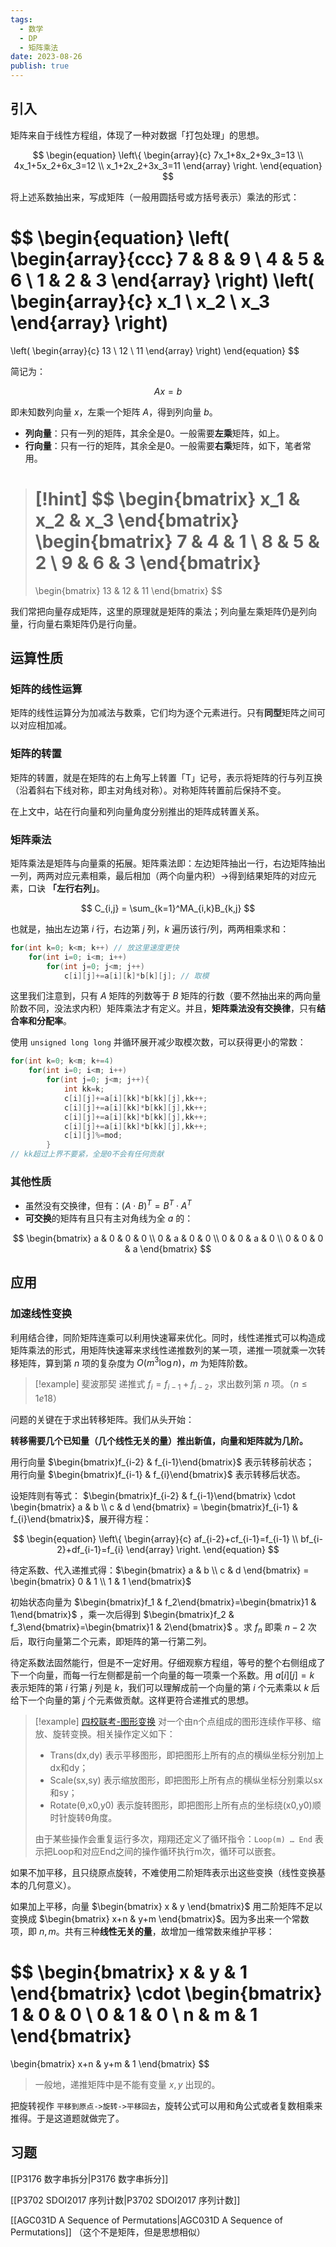 ```yaml
---
tags:
  - 数学
  - DP
  - 矩阵乘法
date: 2023-08-26
publish: true
---
```

## 引入

矩阵来自于线性方程组，体现了一种对数据「打包处理」的思想。

$$
\begin{equation}
\left\{
\begin{array}{c}
    7x_1+8x_2+9x_3=13 \\
    4x_1+5x_2+6x_3=12 \\
    x_1+2x_2+3x_3=11
\end{array}
\right.
\end{equation}
$$

将上述系数抽出来，写成矩阵（一般用圆括号或方括号表示）乘法的形式：

$$
\begin{equation}
\left(
\begin{array}{ccc}
    7 & 8 & 9 \\
    4 & 5 & 6 \\
    1 & 2 & 3
\end{array}
\right)
\left(
\begin{array}{c}
    x_1 \\
    x_2 \\
    x_3
\end{array}
\right)
=
\left(
\begin{array}{c}
   13 \\
   12 \\
   11
\end{array}
\right)
\end{equation}
$$

简记为：

$$
Ax=b
$$

即未知数列向量 $x$，左乘一个矩阵 $A$，得到列向量 $b$。

- **列向量**：只有一列的矩阵，其余全是0。一般需要**左乘**矩阵，如上。
- **行向量**：只有一行的矩阵，其余全是0。一般需要**右乘**矩阵，如下，笔者常用。

> [!hint]
> $$
> \begin{bmatrix}
> x_1 & x_2 & x_3
> \end{bmatrix}
> \begin{bmatrix}
> 7 & 4 & 1 \\
> 8 & 5 & 2 \\
> 9 & 6 & 3
> \end{bmatrix}
> =
> \begin{bmatrix}
> 13 & 12 & 11
> \end{bmatrix}
> $$


我们常把向量存成矩阵，这里的原理就是矩阵的乘法；列向量左乘矩阵仍是列向量，行向量右乘矩阵仍是行向量。
## 运算性质

### 矩阵的线性运算

矩阵的线性运算分为加减法与数乘，它们均为逐个元素进行。只有**同型**矩阵之间可以对应相加减。

### 矩阵的转置

矩阵的转置，就是在矩阵的右上角写上转置「T」记号，表示将矩阵的行与列互换（沿着斜右下线对称，即主对角线对称）。对称矩阵转置前后保持不变。

在上文中，站在行向量和列向量角度分别推出的矩阵成转置关系。

### 矩阵乘法

矩阵乘法是矩阵与向量乘的拓展。矩阵乘法即：左边矩阵抽出一行，右边矩阵抽出一列，两两对应元素相乘，最后相加（两个向量内积）->得到结果矩阵的对应元素，口诀 **「左行右列」**。

$$
C_{i,j} = \sum_{k=1}^MA_{i,k}B_{k,j}
$$

也就是，抽出左边第 $i$ 行，右边第 $j$ 列，$k$ 遍历该行/列，两两相乘求和：
```cpp
for(int k=0; k<m; k++) // 放这里速度更快
	for(int i=0; i<m; i++)
		for(int j=0; j<m; j++)
			c[i][j]+=a[i][k]*b[k][j]; // 取模
```

这里我们注意到，只有 $A$ 矩阵的列数等于 $B$ 矩阵的行数（要不然抽出来的两向量阶数不同，没法求内积）矩阵乘法才有定义。并且，**矩阵乘法没有交换律**，只有**结合率和分配率**。

使用 `unsigned long long` 并循环展开减少取模次数，可以获得更小的常数：
```cpp
for(int k=0; k<m; k+=4)
	for(int i=0; i<m; i++)
		for(int j=0; j<m; j++){
			int kk=k;
			c[i][j]+=a[i][kk]*b[kk][j],kk++;
			c[i][j]+=a[i][kk]*b[kk][j],kk++;
			c[i][j]+=a[i][kk]*b[kk][j],kk++;
			c[i][j]+=a[i][kk]*b[kk][j],kk++;
			c[i][j]%=mod;
		}
// kk超过上界不要紧，全是0不会有任何贡献
```

### 其他性质

- 虽然没有交换律，但有：$(A\cdot B)^{T}=B^{T}\cdot A^{T}$
- **可交换**的矩阵有且只有主对角线为全 $a$ 的：

$$
\begin{bmatrix}
a & 0 & 0 & 0 \\ 0 & a & 0 & 0 \\ 0 & 0 & a & 0 \\ 0 & 0 & 0 & a
\end{bmatrix}
$$

## 应用

### 加速线性变换

利用结合律，同阶矩阵连乘可以利用快速幂来优化。同时，线性递推式可以构造成矩阵乘法的形式，用矩阵快速幂来求线性递推数列的某一项，递推一项就乘一次转移矩阵，算到第 $n$ 项的复杂度为 $O(m^3 \log n)$，$m$ 为矩阵阶数。

> [!example] 斐波那契
> 递推式 $f_i=f_{i-1}+f_{i-2}$，求出数列第 $n$ 项。（$n \le 1e18$）
>

问题的关键在于求出转移矩阵。我们从头开始：

**转移需要几个已知量（几个线性无关的量）推出新值，向量和矩阵就为几阶。**

用行向量 $\begin{bmatrix}f_{i-2} & f_{i-1}\end{bmatrix}$ 表示转移前状态；
用行向量 $\begin{bmatrix}f_{i-1} & f_{i}\end{bmatrix}$ 表示转移后状态。

设矩阵则有等式： $\begin{bmatrix}f_{i-2} & f_{i-1}\end{bmatrix} \cdot \begin{bmatrix} a & b \\ c & d \end{bmatrix} = \begin{bmatrix}f_{i-1} & f_{i}\end{bmatrix}$，展开得方程：

$$
\begin{equation}
\left\{
\begin{array}{c}
af_{i-2}+cf_{i-1}=f_{i-1} \\
bf_{i-2}+df_{i-1}=f_{i}
\end{array}
\right.
\end{equation}
$$

待定系数、代入递推式得：$\begin{bmatrix} a & b \\ c & d \end{bmatrix} = \begin{bmatrix} 0 & 1 \\ 1 & 1 \end{bmatrix}$

初始状态向量为 $\begin{bmatrix}f_1 & f_2\end{bmatrix}=\begin{bmatrix}1 & 1\end{bmatrix}$ ，乘一次后得到 $\begin{bmatrix}f_2 & f_3\end{bmatrix}=\begin{bmatrix}1 & 2\end{bmatrix}$ 。求 $f_n$ 即乘 $n-2$ 次后，取行向量第二个元素，即矩阵的第一行第二列。

待定系数法固然能行，但是不一定好用。仔细观察方程组，等号的整个右侧组成了下一个向量，而每一行左侧都是前一个向量的每一项乘一个系数。用 $a[i][j]=k$ 表示矩阵的第 $i$ 行第 $j$ 列是 $k$，我们可以理解成前一个向量的第 $i$ 个元素乘以 $k$ 后给下一个向量的第 $j$ 个元素做贡献。这样更符合递推式的思想。

> [!example] [四校联考-图形变换](https://oj.bashu.com.cn/code/problempage.php?problem_id=3802)
> 对一个由n个点组成的图形连续作平移、缩放、旋转变换。相关操作定义如下：
>
> - Trans(dx,dy) 表示平移图形，即把图形上所有的点的横纵坐标分别加上dx和dy；
> - Scale(sx,sy) 表示缩放图形，即把图形上所有点的横纵坐标分别乘以sx和sy；
> - Rotate(θ,x0,y0) 表示旋转图形，即把图形上所有点的坐标绕(x0,y0)顺时针旋转θ角度。
>
> 由于某些操作会重复运行多次，翔翔还定义了循环指令：`Loop(m) … End`
> 表示把Loop和对应End之间的操作循环执行m次，循环可以嵌套。

如果不加平移，且只绕原点旋转，不难使用二阶矩阵表示出这些变换（线性变换基本的几何意义）。

如果加上平移，向量 $\begin{bmatrix} x & y \end{bmatrix}$ 用二阶矩阵不足以变换成 $\begin{bmatrix} x+n & y+m \end{bmatrix}$。因为多出来一个常数项，即 $n,m$。共有三种**线性无关的量**，故增加一维常数来维护平移：

$$
\begin{bmatrix} x & y & 1 \end{bmatrix}
\cdot
\begin{bmatrix}
1 & 0 & 0 \\
0 & 1 & 0 \\
n & m & 1
\end{bmatrix}
=
\begin{bmatrix}
x+n & y+m & 1
\end{bmatrix}
$$

> 一般地，递推矩阵中是不能有变量 $x,y$ 出现的。

把旋转视作 `平移到原点->旋转->平移回去`，旋转公式可以用和角公式或者复数相乘来推得。于是这道题就做完了。


## 习题

[[P3176 数字串拆分|P3176 数字串拆分]]

[[P3702 SDOI2017 序列计数|P3702 SDOI2017 序列计数]]

[[AGC031D A Sequence of Permutations|AGC031D A Sequence of Permutations]] （这个不是矩阵，但是思想相似）